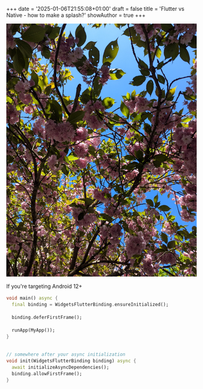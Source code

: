 +++
date = '2025-01-06T21:55:08+01:00'
draft = false
title = 'Flutter vs Native - how to make a splash?'
showAuthor = true
+++

![feature](feature.jpg)




If you're targeting Android 12+  


```dart
void main() async {
  final binding = WidgetsFlutterBinding.ensureInitialized();

  binding.deferFirstFrame();
  
  runApp(MyApp());
}
```


```dart

// somewhere after your async initialization
void init(WidgetsFlutterBinding binding) async {
  await initializeAsyncDependencies();
  binding.allowFirstFrame();
}

```
